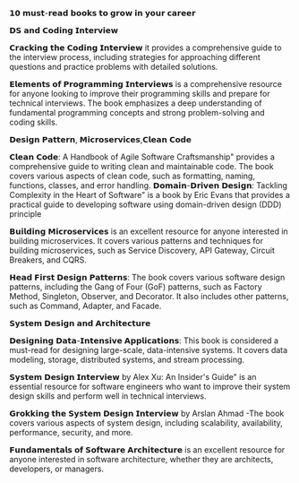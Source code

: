 𝟭𝟬 𝗺𝘂𝘀𝘁-𝗿𝗲𝗮𝗱 𝗯𝗼𝗼𝗸𝘀 𝘁𝗼 𝗴𝗿𝗼𝘄 𝗶𝗻 𝘆𝗼𝘂𝗿 𝗰𝗮𝗿𝗲𝗲𝗿


𝗗𝗦 𝗮𝗻𝗱 𝗖𝗼𝗱𝗶𝗻𝗴 𝗜𝗻𝘁𝗲𝗿𝘃𝗶𝗲𝘄

𝗖𝗿𝗮𝗰𝗸𝗶𝗻𝗴 𝘁𝗵𝗲 𝗖𝗼𝗱𝗶𝗻𝗴 𝗜𝗻𝘁𝗲𝗿𝘃𝗶𝗲𝘄 it provides a comprehensive guide to the interview process, including strategies for approaching different questions and practice problems with detailed solutions.

𝗘𝗹𝗲𝗺𝗲𝗻𝘁𝘀 𝗼𝗳 𝗣𝗿𝗼𝗴𝗿𝗮𝗺𝗺𝗶𝗻𝗴 𝗜𝗻𝘁𝗲𝗿𝘃𝗶𝗲𝘄𝘀 is a comprehensive resource for anyone looking to improve their programming skills and prepare for technical interviews. The book emphasizes a deep understanding of fundamental programming concepts and strong problem-solving and coding skills.


𝗗𝗲𝘀𝗶𝗴𝗻 𝗣𝗮𝘁𝘁𝗲𝗿𝗻, 𝗠𝗶𝗰𝗿𝗼𝘀𝗲𝗿𝘃𝗶𝗰𝗲𝘀,𝗖𝗹𝗲𝗮𝗻 𝗖𝗼𝗱𝗲

𝗖𝗹𝗲𝗮𝗻 𝗖𝗼𝗱𝗲: A Handbook of Agile Software Craftsmanship" provides a comprehensive guide to writing clean and maintainable code. The book covers various aspects of clean code, such as formatting, naming, functions, classes, and error handling. 
𝗗𝗼𝗺𝗮𝗶𝗻-𝗗𝗿𝗶𝘃𝗲𝗻 𝗗𝗲𝘀𝗶𝗴𝗻: Tackling Complexity in the Heart of Software" is a book by Eric Evans that provides a practical guide to developing software using domain-driven design (DDD) principle

𝗕𝘂𝗶𝗹𝗱𝗶𝗻𝗴 𝗠𝗶𝗰𝗿𝗼𝘀𝗲𝗿𝘃𝗶𝗰𝗲𝘀 is an excellent resource for anyone interested in building microservices. It covers various patterns and techniques for building microservices, such as Service Discovery, API Gateway, Circuit Breakers, and CQRS.

𝗛𝗲𝗮𝗱 𝗙𝗶𝗿𝘀𝘁 𝗗𝗲𝘀𝗶𝗴𝗻 𝗣𝗮𝘁𝘁𝗲𝗿𝗻𝘀: The book covers various software design patterns, including the Gang of Four (GoF) patterns, such as Factory Method, Singleton, Observer, and Decorator. It also includes other patterns, such as Command, Adapter, and Facade.


𝗦𝘆𝘀𝘁𝗲𝗺 𝗗𝗲𝘀𝗶𝗴𝗻 𝗮𝗻𝗱 𝗔𝗿𝗰𝗵𝗶𝘁𝗲𝗰𝘁𝘂𝗿𝗲 

𝗗𝗲𝘀𝗶𝗴𝗻𝗶𝗻𝗴 𝗗𝗮𝘁𝗮-𝗜𝗻𝘁𝗲𝗻𝘀𝗶𝘃𝗲 𝗔𝗽𝗽𝗹𝗶𝗰𝗮𝘁𝗶𝗼𝗻𝘀: This book is considered a must-read for designing large-scale, data-intensive systems. It covers data modeling, storage, distributed systems, and stream processing.

𝗦𝘆𝘀𝘁𝗲𝗺 𝗗𝗲𝘀𝗶𝗴𝗻 𝗜𝗻𝘁𝗲𝗿𝘃𝗶𝗲𝘄 by Alex Xu: An Insider's Guide" is an essential resource for software engineers who want to improve their system design skills and perform well in technical interviews.

𝗚𝗿𝗼𝗸𝗸𝗶𝗻𝗴 𝘁𝗵𝗲 𝗦𝘆𝘀𝘁𝗲𝗺 𝗗𝗲𝘀𝗶𝗴𝗻 𝗜𝗻𝘁𝗲𝗿𝘃𝗶𝗲𝘄 by Arslan Ahmad -The book covers various aspects of system design, including scalability, availability, performance, security, and more.

𝗙𝘂𝗻𝗱𝗮𝗺𝗲𝗻𝘁𝗮𝗹𝘀 𝗼𝗳 𝗦𝗼𝗳𝘁𝘄𝗮𝗿𝗲 𝗔𝗿𝗰𝗵𝗶𝘁𝗲𝗰𝘁𝘂𝗿𝗲 is an excellent resource for anyone interested in software architecture, whether they are architects, developers, or managers.

